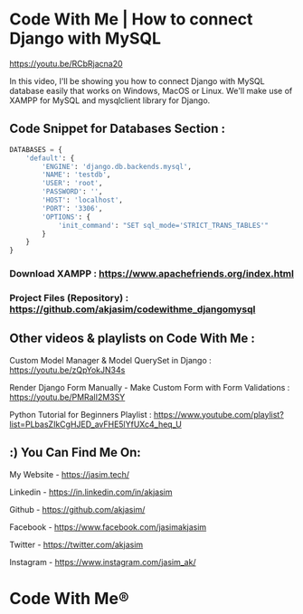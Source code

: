 # Code With Me | How to connect Django with MySQL

https://youtu.be/RCbRjacna20

In this video, I'll be showing you how to connect Django with MySQL database easily that works on Windows, MacOS or Linux. We'll make use of XAMPP for MySQL and mysqlclient library for Django.

## Code Snippet for Databases Section :

```python
DATABASES = {
    'default': {
        'ENGINE': 'django.db.backends.mysql',
        'NAME': 'testdb',
        'USER': 'root',
        'PASSWORD': '',
        'HOST': 'localhost',
        'PORT': '3306',
        'OPTIONS': {
            'init_command': "SET sql_mode='STRICT_TRANS_TABLES'"
        }
    }
}
```

### Download XAMPP : https://www.apachefriends.org/index.html

### Project Files (Repository) :  https://github.com/akjasim/codewithme_djangomysql

## Other videos & playlists on Code With Me : 

Custom Model Manager & Model QuerySet in Django : https://youtu.be/zQpYokJN34s

Render Django Form Manually - Make Custom Form with Form Validations : 
https://youtu.be/PMRalI2M3SY

Python Tutorial for Beginners Playlist : https://www.youtube.com/playlist?list=PLbasZIkCgHJED_avFHE5lYfUXc4_heq_U

## :) You Can Find Me On:

My Website - https://jasim.tech/

Linkedin - https://in.linkedin.com/in/akjasim

Github - https://github.com/akjasim/

Facebook - https://www.facebook.com/jasimakjasim

Twitter - https://twitter.com/akjasim

Instagram - https://www.instagram.com/jasim_ak/

# Code With Me®️
